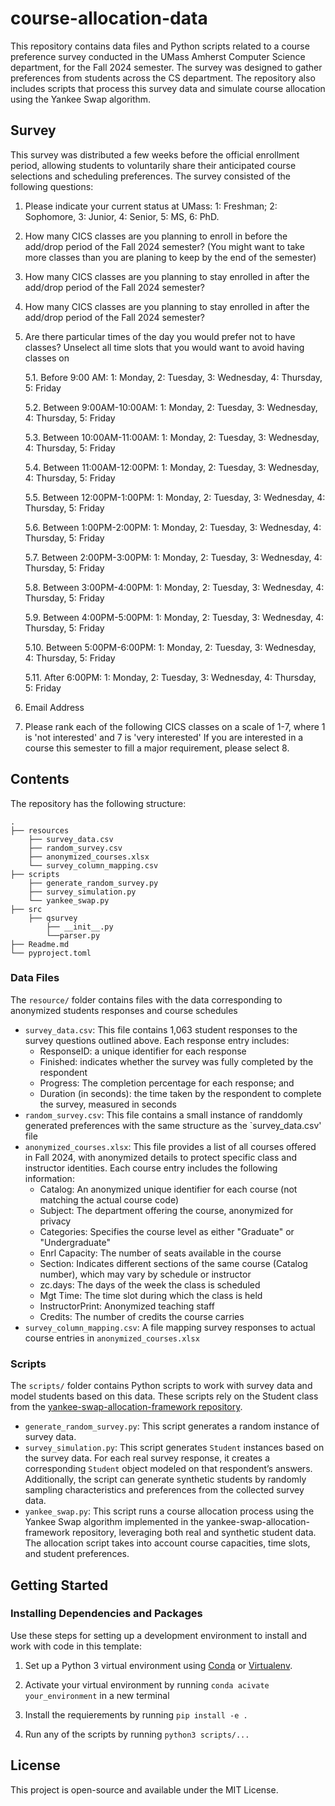 # course-allocation-data

This repository contains data files and Python scripts related to a course preference survey conducted in the UMass Amherst Computer Science department, for the Fall 2024 semester. The survey was designed to gather preferences from students across the CS department. The repository also includes scripts that process this survey data and simulate course allocation using the Yankee Swap algorithm.

## Survey
This survey was distributed a few weeks before the official enrollment period, allowing students to voluntarily share their anticipated course selections and scheduling preferences. The survey consisted of the following questions:
1. Please indicate your current status at UMass: 1: Freshman; 2: Sophomore, 3: Junior, 4: Senior, 5: MS, 6: PhD.
2. How many CICS classes are you planning to enroll in before the add/drop period of the Fall 2024 semester? (You might want to take more classes than you are planing to keep by the end of the semester)
3. How many CICS classes are you planning to stay enrolled in after the add/drop period of the Fall 2024 semester?
4. How many CICS classes are you planning to stay enrolled in after the add/drop period of the Fall 2024 semester?
5. Are there particular times of the day you would prefer not to have classes? Unselect all time slots that you would want to avoid having classes on
   
   5.1. Before 9:00 AM: 1: Monday, 2: Tuesday, 3: Wednesday, 4: Thursday, 5: Friday
   
   5.2. Between 9:00AM-10:00AM: 1: Monday, 2: Tuesday, 3: Wednesday, 4: Thursday, 5: Friday

   5.3. Between 10:00AM-11:00AM: 1: Monday, 2: Tuesday, 3: Wednesday, 4: Thursday, 5: Friday

   5.4. Between 11:00AM-12:00PM: 1: Monday, 2: Tuesday, 3: Wednesday, 4: Thursday, 5: Friday

   5.5. Between 12:00PM-1:00PM: 1: Monday, 2: Tuesday, 3: Wednesday, 4: Thursday, 5: Friday

   5.6. Between 1:00PM-2:00PM: 1: Monday, 2: Tuesday, 3: Wednesday, 4: Thursday, 5: Friday
   
   5.7. Between 2:00PM-3:00PM: 1: Monday, 2: Tuesday, 3: Wednesday, 4: Thursday, 5: Friday
   
   5.8. Between 3:00PM-4:00PM: 1: Monday, 2: Tuesday, 3: Wednesday, 4: Thursday, 5: Friday
   
   5.9. Between 4:00PM-5:00PM: 1: Monday, 2: Tuesday, 3: Wednesday, 4: Thursday, 5: Friday
   
   5.10. Between 5:00PM-6:00PM: 1: Monday, 2: Tuesday, 3: Wednesday, 4: Thursday, 5: Friday
   
   5.11. After 6:00PM: 1: Monday, 2: Tuesday, 3: Wednesday, 4: Thursday, 5: Friday
   
6. Email Address
7. Please rank each of the following CICS classes on a scale of 1-7, where 1 is 'not interested' and 7 is 'very interested' If you are interested in a course this semester to fill a major requirement, please select 8.

## Contents

The repository has the following structure:
```
.
├── resources
    ├── survey_data.csv   
    ├── random_survey.csv   
    ├── anonymized_courses.xlsx  
    └── survey_column_mapping.csv 
├── scripts
    ├── generate_random_survey.py   
    ├── survey_simulation.py
    └── yankee_swap.py  
├── src
    ├── qsurvey  
        ├── __init__.py
        └──parser.py
├── Readme.md
└── pyproject.toml
```
### Data Files

The `resource/` folder contains files with the data corresponding to anonymized students responses and course schedules

- `survey_data.csv`: This file contains 1,063 student responses to the survey questions outlined above. Each response entry includes:
    - ResponseID: a unique identifier for each response
    - Finished: indicates whether the survey was fully completed by the respondent
    - Progress: The completion percentage for each response; and
    - Duration (in seconds): the time taken by the respondent to complete the survey, measured in seconds
- `random_survey.csv`: This file contains a small instance of randdomly generated preferences with the same structure as the `survey_data.csv' file
- `anonymized_courses.xlsx`: This file provides a list of all courses offered in Fall 2024, with anonymized details to protect specific class and instructor identities. Each course entry includes the following information:
    - Catalog: An anonymized unique identifier for each course (not matching the actual course code)
    - Subject: The department offering the course, anonymized for privacy
    - Categories: Specifies the course level as either "Graduate" or "Undergraduate"
    - Enrl Capacity: The number of seats available in the course
    - Section: Indicates different sections of the same course (Catalog number), which may vary by schedule or instructor
    - zc.days: The days of the week the class is scheduled
    - Mgt Time: The time slot during which the class is held
    - InstructorPrint: Anonymized teaching staff
    - Credits: The number of credits the course carries
- `survey_column_mapping.csv`: A file mapping survey responses to actual course entries in `anonymized_courses.xlsx`

### Scripts

The `scripts/` folder contains Python scripts to work with survey data and model students based on this data. These scripts rely on the Student class from the [yankee-swap-allocation-framework repository](https://github.com/Fair-and-Explainable-Decision-Making/yankee-swap-allocation-framework). 

- `generate_random_survey.py`: This script generates a random instance of survey data.
- `survey_simulation.py`: This script generates `Student` instances based on the survey data. For each real survey response, it creates a corresponding `Student` object modeled on that respondent’s answers. Additionally, the script can generate synthetic students by randomly sampling characteristics and preferences from the collected survey data.
- `yankee_swap.py`: This script runs a course allocation process using the Yankee Swap algorithm implemented in the yankee-swap-allocation-framework repository, leveraging both real and synthetic student data.
The allocation script takes into account course capacities, time slots, and student preferences.

## Getting Started
### Installing Dependencies and Packages
Use these steps for setting up a development environment to install and work with code in this template:

1) Set up a Python 3 virtual environment using [Conda](https://docs.conda.io/projects/conda/en/latest/user-guide/install/index.html#) or [Virtualenv](https://virtualenv.pypa.io/en/latest/index.html).

2) Activate your virtual environment by running `conda acivate your_environment` in a new terminal

3) Install the requierements by running `pip install -e .`

4) Run any of the scripts by running `python3 scripts/...`

## License
This project is open-source and available under the MIT License.




